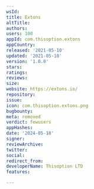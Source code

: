 ```yaml
---
wsId: 
title: Extons
altTitle: 
authors: 
users: 100
appId: com.thisoption.extons
appCountry: 
released: '2021-05-10'
updated: '2021-05-10'
version: '1.0.0'
stars: 
ratings: 
reviews: 
size: 
website: https://extons.io/
repository: 
issue: 
icon: com.thisoption.extons.png
bugbounty: 
meta: removed
verdict: fewusers
appHashes: 
date: '2024-05-18'
signer: 
reviewArchive: 
twitter: 
social: 
redirect_from: 
developerName: Thisoption LTD
features: 

---
```


